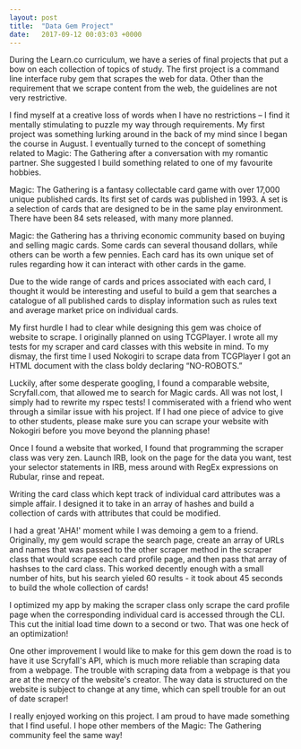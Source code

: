 ```yaml
---
layout: post
title:  "Data Gem Project"
date:   2017-09-12 00:03:03 +0000
---
```



During the Learn.co curriculum, we have a series of final projects that put a bow on each collection of topics of study. The first project is a command line interface ruby gem that scrapes the web for data. Other than the requirement that we scrape content from the web, the guidelines are not very restrictive.

I find myself at a creative loss of words when I have no restrictions – I find it mentally stimulating to puzzle my way through requirements. My first project was something lurking around in the back of my mind  since I began the course in August.  I eventually turned to the concept of something related to Magic: The Gathering after a conversation with my romantic partner. She suggested I build something related to one of my favourite hobbies.

Magic: The Gathering is a fantasy collectable card game with over 17,000 unique published cards. Its first set of cards was published in 1993. A set is a selection of cards that are designed to be in the same play environment. There have been 84 sets released, with many more planned.

Magic: the Gathering has a thriving economic community based on buying and selling magic cards. Some cards can several thousand dollars, while others can be worth a few pennies. Each card has its own unique set of rules regarding how it can interact with other cards in the game. 

Due to the wide range of cards and prices associated with each card, I thought it would be interesting and useful to build a gem that searches a catalogue of all published cards to display information such as rules text and average market price on individual cards.

My first hurdle I had to clear while designing this gem was choice of website to scrape. I originally planned on using TCGPlayer. I wrote all my tests for my scraper and card classes with this website in mind. To my dismay, the first time I used Nokogiri to scrape data from TCGPlayer I got an HTML document with the class boldy declaring “NO-ROBOTS.”

Luckily, after some desperate googling, I found a comparable website, Scryfall.com,  that allowed me to search for Magic cards. All was not lost, I simply had to rewrite my rspec tests! I commiserated with a friend who went through a similar issue with his project. If I had one piece of advice to give to other students, please make sure you can scrape your website with Nokogiri before you move beyond the planning phase! 

Once I found a website that worked, I found that programming the scraper class was very zen. Launch IRB, look on the page for the data you want, test your selector statements in IRB, mess around with RegEx expressions on Rubular, rinse and repeat.

Writing the card class which kept track of individual card attributes was a simple affair. I designed it to take in an array of hashes and build a collection of cards with attributes that could be modified.

I had a great 'AHA!' moment while I was demoing a gem to a friend. Originally, my gem would scrape the search page, create an array of URLs and names that was passed to the other scraper method in the scraper class that would scrape each card profile page, and then pass that array of hashses to the card class. This worked decently enough with a small number of hits, but his search yieled 60 results - it took about 45 seconds to build the whole collection of cards! 

I optimized my app by making the scraper class only scrape the card profile page when the corresponding individual card is accessed through the CLI. This cut the initial load time down to a second or two. That was one heck of an optimization!

One other improvement I would like to make for this gem down the road is to have it use Scryfall's API, which is much more reliable than scraping data from a webpage. The trouble with scraping data from a webpage is that you are at the mercy of the website's creator. The way data is structured on the website is subject to change at any time, which can spell trouble for an out of date scraper!

I really enjoyed working on this project. I am proud to have made something that I find useful. I hope other members of the Magic: The Gathering community feel the same way!



